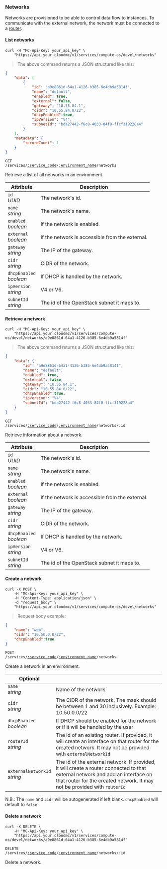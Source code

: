 ### Networks

Networks are provisioned to be able to control data flow to instances. To communicate with the external network, the network must be connected to a [router](#openstack-routers).

#### List networks

```shell
curl -H "MC-Api-Key: your_api_key" \
    "https://api.your.cloudmc/v1/services/compute-os/devel/networks"
```
> The above command returns a JSON structured like this:

```json
{
    "data": [
        {
            "id": "a9e8861d-64a1-4126-b385-6e4db9a5814f",
            "name": "default",
            "enabled": true,
            "external": false,
            "gateway": "10.55.84.1",
            "cidr": "10.55.84.0/22",
            "dhcpEnabled":true,
            "ipVersion": "V4",
            "subnetId": "bda27442-f6c8-4033-84f0-ffcf319228a4"        
        }
    ],
    "metadata": {
        "recordCount": 1
    }
}
```

<code>GET /services/<a href="#administration-service-connections">:service_code</a>/<a href="#administration-environments">:environment_name</a>/networks</code>

Retrieve a list of all networks in an environment.

| Attribute                  | Description                          |
| -------------------------- | ------------------------------------ |
| `id`<br/>*UUID*            | The network's id.                    |
| `name`<br/>*string*        | The network's name.                  |
| `enabled`<br/>*boolean*    | If the network is enabled.           |
| `external`<br/>*boolean*   | If the network is accessible from the external.|
| `gateway`<br/>*string*     | The IP of the gateway.               |
| `cidr`<br/>*string*        | CIDR of the network.                 |
| `dhcpEnabled`<br/>*boolean*| If DHCP is handled by the network.   |
| `ipVersion`<br/>*string*   | V4 or V6.                            |
| `subnetId`<br/>*string*    | The id of the OpenStack subnet it maps to.|

#### Retrieve a network

```shell
curl -H "MC-Api-Key: your_api_key" \
    "https://api.your.cloudmc/v1/services/compute-os/devel/networks/a9e8861d-64a1-4126-b385-6e4db9a5814f"
```
> The above command returns a JSON structured like this:

```json
{
    "data": {
        "id": "a9e8861d-64a1-4126-b385-6e4db9a5814f",
        "name": "default",
        "enabled": true,
        "external": false,
        "gateway": "10.55.84.1",
        "cidr": "10.55.84.0/22",
        "dhcpEnabled":true,
        "ipVersion": "V4",
        "subnetId": "bda27442-f6c8-4033-84f0-ffcf319228a4"        
    }
}
```

<code>GET /services/<a href="#administration-service-connections">:service_code</a>/<a href="#administration-environments">:environment_name</a>/networks/:id</code>

Retrieve information about a network.

| Attribute                  | Description                          |
| -------------------------- | ------------------------------------ |
| `id`<br/>*UUID*            | The network's id.                    |
| `name`<br/>*string*        | The network's name.                  |
| `enabled`<br/>*boolean*    | If the network is enabled.           |
| `external`<br/>*boolean*   | If the network is accessible from the external.|
| `gateway`<br/>*string*     | The IP of the gateway.               |
| `cidr`<br/>*string*        | CIDR of the network.                 |
| `dhcpEnabled`<br/>*boolean*| If DHCP is handled by the network.   |
| `ipVersion`<br/>*string*   | V4 or V6.                            |
| `subnetId`<br/>*string*    | The id of the OpenStack subnet it maps to.|

#### Create a network

```shell
curl -X POST \
    -H "MC-Api-Key: your_api_key" \
    -H "Content-Type: application/json" \
    -d "request_body" \
    "https://api.your.cloudmc/v1/services/compute-os/devel/networks"
```
> Request body example:

```json
{
    "name": "web",
    "cidr": "10.50.0.0/22",
    "dhcpEnabled":true
}
```

<code>POST /services/<a href="#administration-service-connections">:service_code</a>/<a href="#administration-environments">:environment_name</a>/networks</code>

Create a network in an environment.

Optional | &nbsp;
------ | -----------
`name`<br/>*string* | Name of the network
`cidr`<br/>*string* | The CIDR of the network. The mask should be between 1 and 30 inclusively. Example: 10.50.0.0/22
`dhcpEnabled`<br/>*boolean* | If DHCP should be enabled for the network or if it will be handled by the user
`routerId`<br/>*string* | The id of an existing router. If provided, it will create an interface on that router for the created network. It may not be provided with `externalNetworkId`
`externalNetworkId`<br/>*string* | The id of the external network. If provided, it will create a router connected to that external network and add an interface on that router for the created network. It may not be provided with `routerId`

N.B.: The `name` and `cidr` will be autogenerated if left blank. `dhcpEnabled` will default to `false`

#### Delete a network

```shell
curl -X DELETE \
    -H "MC-Api-Key: your_api_key" \
    "https://api.your.cloudmc/v1/services/compute-os/devel/networks/a9e8861d-64a1-4126-b385-6e4db9a5814f"
```

<code>DELETE /services/<a href="#administration-service-connections">:service_code</a>/<a href="#administration-environments">:environment_name</a>/networks/:id</code>

Delete a network.
